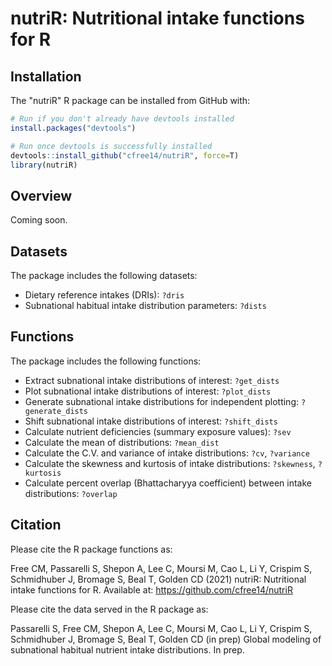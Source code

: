 nutriR: Nutritional intake functions for R
======================================================================

Installation
------------

The "nutriR" R package can be installed from GitHub with:

``` r
# Run if you don't already have devtools installed
install.packages("devtools")

# Run once devtools is successfully installed
devtools::install_github("cfree14/nutriR", force=T)
library(nutriR)
```

Overview
---------
Coming soon.


Datasets
---------

The package includes the following datasets:

- Dietary reference intakes (DRIs): `?dris`
- Subnational habitual intake distribution parameters: `?dists`


Functions
---------

The package includes the following functions:

- Extract subnational intake distributions of interest: `?get_dists`
- Plot subnational intake distributions of interest: `?plot_dists`
- Generate subnational intake distributions for independent plotting: `?generate_dists`
- Shift subnational intake distributions of interest: `?shift_dists`
- Calculate nutrient deficiencies (summary exposure values): `?sev`
- Calculate the mean of distributions: `?mean_dist`
- Calculate the C.V. and variance of intake distributions: `?cv`, `?variance`
- Calculate the skewness and kurtosis of intake distributions: `?skewness`, `?kurtosis`
- Calculate percent overlap (Bhattacharyya coefficient) between intake distributions: `?overlap`


Citation
------------

Please cite the R package functions as:

Free CM, Passarelli S, Shepon A, Lee C, Moursi M, Cao L, Li Y, Crispim S, Schmidhuber J, Bromage S, Beal T, Golden CD (2021) nutriR: Nutritional intake functions for R. Available at: https://github.com/cfree14/nutriR

Please cite the data served in the R package as:

Passarelli S, Free CM, Shepon A, Lee C, Moursi M, Cao L, Li Y, Crispim S, Schmidhuber J, Bromage S, Beal T, Golden CD (in prep) Global modeling of subnational habitual nutrient intake distributions. In prep.

